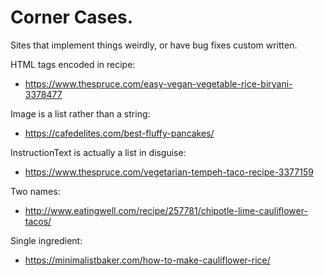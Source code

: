 # Corner Cases.

Sites that implement things weirdly, or have bug fixes custom written.


HTML tags encoded in recipe:

- https://www.thespruce.com/easy-vegan-vegetable-rice-biryani-3378477


Image is a list rather than a string:

- https://cafedelites.com/best-fluffy-pancakes/

InstructionText is actually a list in disguise:

- https://www.thespruce.com/vegetarian-tempeh-taco-recipe-3377159

Two names:

- http://www.eatingwell.com/recipe/257781/chipotle-lime-cauliflower-tacos/

Single ingredient:

- https://minimalistbaker.com/how-to-make-cauliflower-rice/
